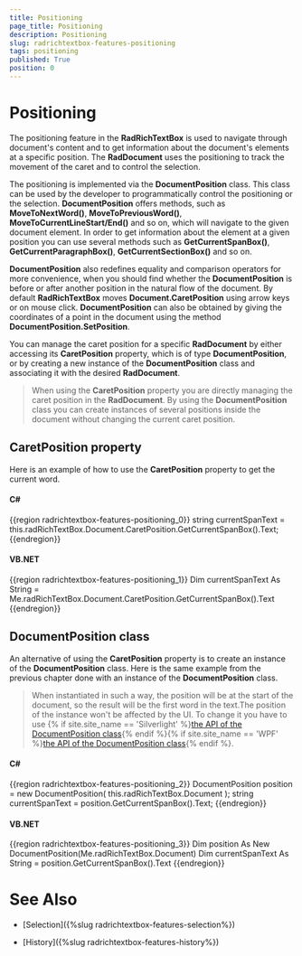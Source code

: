 ```yaml
---
title: Positioning
page_title: Positioning
description: Positioning
slug: radrichtextbox-features-positioning
tags: positioning
published: True
position: 0
---
```


# Positioning



The positioning feature in the __RadRichTextBox__ is used to navigate through document's content and to get information about the document's elements at a specific position. The __RadDocument__ uses the positioning to track the movement of the caret and to control the selection.
      

The positioning is implemented via the __DocumentPosition__ class. This class can be used by the developer to programmatically control the positioning or the selection. __DocumentPosition__ offers methods, such as __MoveToNextWord()__, __MoveToPreviousWord()__, __MoveToCurrentLineStart/End()__ and so on, which will navigate to the given document element. In order to get information about the element at a given position you can use several methods such as __GetCurrentSpanBox()__, __GetCurrentParagraphBox()__, __GetCurrentSectionBox()__ and so on.
      

__DocumentPosition__ also redefines equality and comparison operators for more convenience, when you should find whether the __DocumentPosition__ is before or after another position in the natural flow of the document. By default __RadRichTextBox__ moves __Document.CaretPosition__ using arrow keys or on mouse click. __DocumentPosition__ can also be obtained by giving the coordinates of a point in the document using the method __DocumentPosition.SetPosition__.
      

You can manage the caret position for a specific __RadDocument__ by either accessing its __CaretPosition__ property, which is of type __DocumentPosition__, or by creating a new instance of the __DocumentPosition__ class and associating it with the desired __RadDocument__.
      

>When using the __CaretPosition__ property you are directly managing the caret position in the __RadDocument__. By using the __DocumentPosition__ class you can create instances of several positions inside the document without changing the current caret position.
        

## CaretPosition property

Here is an example of how to use the __CaretPosition__ property to get the current word.
        

#### __C#__

{{region radrichtextbox-features-positioning_0}}
	string currentSpanText = this.radRichTextBox.Document.CaretPosition.GetCurrentSpanBox().Text;
{{endregion}}



#### __VB.NET__

{{region radrichtextbox-features-positioning_1}}
	Dim currentSpanText As String = Me.radRichTextBox.Document.CaretPosition.GetCurrentSpanBox().Text
{{endregion}}



## DocumentPosition class

An alternative of using the __CaretPosition__ property is to create an instance of the __DocumentPosition__ class. Here is the same example from the previous chapter done with an instance of the __DocumentPosition__ class.
        

>When instantiated in such a way, the position will be at the start of the document, so the result will be the first word in the text.The position of the instance won't be affected by the UI. To change it you have to use {% if site.site_name == 'Silverlight' %}[the API of the DocumentPosition class](http://www.telerik.com/help/silverlight/allmembers_t_telerik_windows_documents_documentposition.html){% endif %}{% if site.site_name == 'WPF' %}[the API of the DocumentPosition class](http://www.telerik.com/help/wpf/allmembers_t_telerik_windows_documents_documentposition.html){% endif %}.
            

#### __C#__

{{region radrichtextbox-features-positioning_2}}
	DocumentPosition position = new DocumentPosition( this.radRichTextBox.Document );
	string currentSpanText = position.GetCurrentSpanBox().Text;
{{endregion}}



#### __VB.NET__

{{region radrichtextbox-features-positioning_3}}
	Dim position As New DocumentPosition(Me.radRichTextBox.Document)
	Dim currentSpanText As String = position.GetCurrentSpanBox().Text
{{endregion}}



# See Also

 * [Selection]({%slug radrichtextbox-features-selection%})

 * [History]({%slug radrichtextbox-features-history%})
